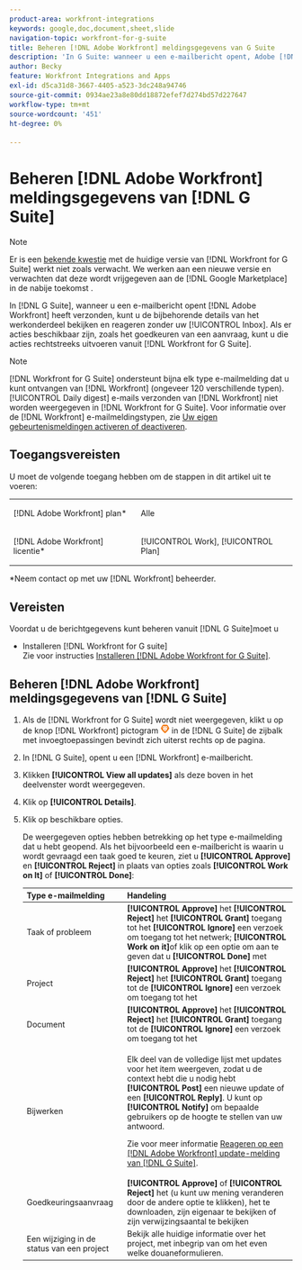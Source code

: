 ```yaml
---
product-area: workfront-integrations
keywords: google,doc,document,sheet,slide
navigation-topic: workfront-for-g-suite
title: Beheren [!DNL Adobe Workfront] meldingsgegevens van G Suite
description: 'In G Suite: wanneer u een e-mailbericht opent, Adobe [!DNL Workfront] heeft verzonden, kunt u de bijbehorende details van het werkonderdeel bekijken en reageren zonder uw Postvak IN te verlaten. Als er acties beschikbaar zijn, zoals het goedkeuren van een aanvraag, kunt u die acties rechtstreeks uitvoeren vanuit Workfront for G Suite.'
author: Becky
feature: Workfront Integrations and Apps
exl-id: d5ca31d8-3667-4405-a523-3dc248a94746
source-git-commit: 0934ae23a8e80dd18872efef7d274bd57d227647
workflow-type: tm+mt
source-wordcount: '451'
ht-degree: 0%

---
```


# Beheren [!DNL Adobe Workfront] meldingsgegevens van [!DNL G Suite]

>[!NOTE]
>
>Er is een [bekende kwestie](https://experienceleague.adobe.com/docs/workfront-known-issues/issues/new-workfront-experience/wf-current/wf-integrations-error-when-opening-wf-for-gsuite.html?lang=en) met de huidige versie van [!DNL Workfront for G Suite] werkt niet zoals verwacht. We werken aan een nieuwe versie en verwachten dat deze wordt vrijgegeven aan de [!DNL Google Marketplace] in de nabije toekomst .

In [!DNL G Suite], wanneer u een e-mailbericht opent [!DNL Adobe Workfront] heeft verzonden, kunt u de bijbehorende details van het werkonderdeel bekijken en reageren zonder uw [!UICONTROL Inbox]. Als er acties beschikbaar zijn, zoals het goedkeuren van een aanvraag, kunt u die acties rechtstreeks uitvoeren vanuit [!DNL Workfront for G Suite].

>[!NOTE]
>
> [!DNL Workfront for G Suite] ondersteunt bijna elk type e-mailmelding dat u kunt ontvangen van [!DNL Workfront] (ongeveer 120 verschillende typen). [!UICONTROL Daily digest] e-mails verzonden van [!DNL Workfront] niet worden weergegeven in [!DNL Workfront for G Suite]. Voor informatie over de [!DNL Workfront] e-mailmeldingstypen, zie [Uw eigen gebeurtenismeldingen activeren of deactiveren](../../workfront-basics/using-notifications/activate-or-deactivate-your-own-event-notifications.md).

## Toegangsvereisten

U moet de volgende toegang hebben om de stappen in dit artikel uit te voeren:

<table style="table-layout:auto"> 
 <col> 
 <col> 
 <tbody> 
  <tr> 
   <td role="rowheader">[!DNL Adobe Workfront] plan*</td> 
   <td> <p>Alle</p> </td> 
  </tr> 
  <tr> 
   <td role="rowheader">[!DNL Adobe Workfront] licentie*</td> 
   <td> <p>[!UICONTROL Work], [!UICONTROL Plan]</p> </td> 
  </tr> 
  </tbody> 
</table>

&#42;Neem contact op met uw [!DNL Workfront] beheerder.

## Vereisten

Voordat u de berichtgegevens kunt beheren vanuit [!DNL G Suite]moet u

* Installeren [!DNL Workfront for G suite]\
   Zie voor instructies [Installeren [!DNL Adobe Workfront for G Suite]](../../workfront-integrations-and-apps/workfront-for-g-suite/install-workfront-for-gsuite.md).

## Beheren [!DNL Adobe Workfront] meldingsgegevens van [!DNL G Suite]

1. Als de [!DNL Workfront for G Suite] wordt niet weergegeven, klikt u op de knop [!DNL Workfront] pictogram ![](assets/wf-lion-icon.png) in de [!DNL G Suite] de zijbalk met invoegtoepassingen bevindt zich uiterst rechts op de pagina.
1. In [!DNL G Suite], opent u een [!DNL Workfront] e-mailbericht.
1. Klikken **[!UICONTROL View all updates]** als deze boven in het deelvenster wordt weergegeven.
1. Klik op **[!UICONTROL Details]**.
1. Klik op beschikbare opties.

   De weergegeven opties hebben betrekking op het type e-mailmelding dat u hebt geopend. Als het bijvoorbeeld een e-mailbericht is waarin u wordt gevraagd een taak goed te keuren, ziet u **[!UICONTROL Approve]** en **[!UICONTROL Reject]** in plaats van opties zoals **[!UICONTROL Work on It]** of **[!UICONTROL Done]**:

   <table style="table-layout:auto"> 
    <col> 
    <col> 
    <thead> 
     <tr> 
      <th>Type e-mailmelding</th> 
      <th>Handeling</th> 
     </tr> 
    </thead> 
    <tbody> 
     <tr> 
      <td>Taak of probleem</td> 
      <td><strong>[!UICONTROL Approve]</strong> het <strong>[!UICONTROL Reject]</strong> het <strong>[!UICONTROL Grant]</strong> toegang tot het <strong>[!UICONTROL Ignore]</strong> een verzoek om toegang tot het netwerk; <strong>[!UICONTROL Work on it]</strong>of klik op een optie om aan te geven dat u <strong>[!UICONTROL Done]</strong> met</td> 
     </tr> 
     <tr> 
      <td>Project</td> 
      <td><strong>[!UICONTROL Approve]</strong> het <strong>[!UICONTROL Reject]</strong> het <strong>[!UICONTROL Grant]</strong> toegang tot de <strong>[!UICONTROL Ignore]</strong> een verzoek om toegang tot het</td> 
     </tr> 
     <tr> 
      <td>Document</td> 
      <td><strong>[!UICONTROL Approve]</strong> het <strong>[!UICONTROL Reject]</strong> het <strong>[!UICONTROL Grant]</strong> toegang tot de <strong>[!UICONTROL Ignore]</strong> een verzoek om toegang tot het</td> 
     </tr> 
     <tr> 
      <td>Bijwerken </td> 
      <td> <p>Elk deel van de volledige lijst met updates voor het item weergeven, zodat u de context hebt die u nodig hebt <strong>[!UICONTROL Post]</strong> een nieuwe update of een <strong>[!UICONTROL Reply]</strong>. U kunt op <strong>[!UICONTROL Notify]</strong> om bepaalde gebruikers op de hoogte te stellen van uw antwoord. </p> <p>Zie voor meer informatie <a href="../../workfront-integrations-and-apps/workfront-for-g-suite/reply-to-wf-update-notification-from-gsuite.md" class="MCXref xref">Reageren op een [!DNL Adobe Workfront] update-melding van [!DNL G Suite]</a>.</p> </td> 
     </tr> 
     <tr> 
      <td>Goedkeuringsaanvraag</td> 
      <td><strong>[!UICONTROL Approve]</strong> of <strong>[!UICONTROL Reject]</strong> het (u kunt uw mening veranderen door de andere optie te klikken), het te downloaden, zijn eigenaar te bekijken of zijn verwijzingsaantal te bekijken</td> 
     </tr> 
     <tr> 
      <td>Een wijziging in de status van een project</td> 
      <td> Bekijk alle huidige informatie over het project, met inbegrip van om het even welke douaneformulieren. </td> 
     </tr> 
    </tbody> 
   </table>
